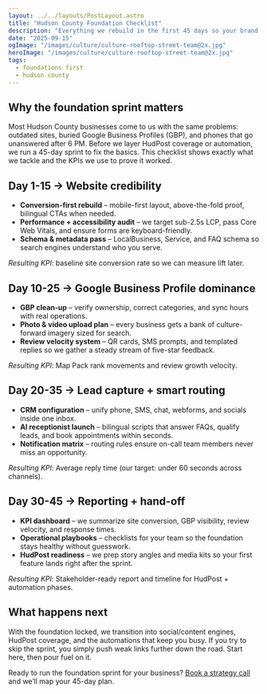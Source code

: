 ```yaml
---
layout: ../../layouts/PostLayout.astro
title: "Hudson County Foundation Checklist"
description: "Everything we rebuild in the first 45 days so your brand looks credible, ranks locally, and responds in seconds."
date: "2025-09-15"
ogImage: "/images/culture/culture-rooftop-street-team@2x.jpg"
heroImage: "/images/culture/culture-rooftop-street-team@2x.jpg"
tags:
  - foundations first
  - hudson county
---
```


## Why the foundation sprint matters

Most Hudson County businesses come to us with the same problems: outdated sites, buried Google Business Profiles (GBP), and phones that go unanswered after 6 PM. Before we layer HudPost coverage or automation, we run a 45-day sprint to fix the basics. This checklist shows exactly what we tackle and the KPIs we use to prove it worked.

## Day 1-15 → Website credibility

- **Conversion-first rebuild** – mobile-first layout, above-the-fold proof, bilingual CTAs when needed.
- **Performance + accessibility audit** – we target sub-2.5s LCP, pass Core Web Vitals, and ensure forms are keyboard-friendly.
- **Schema & metadata pass** – LocalBusiness, Service, and FAQ schema so search engines understand who you serve.

_Resulting KPI_: baseline site conversion rate so we can measure lift later.

## Day 10-25 → Google Business Profile dominance

- **GBP clean-up** – verify ownership, correct categories, and sync hours with real operations.
- **Photo & video upload plan** – every business gets a bank of culture-forward imagery sized for search.
- **Review velocity system** – QR cards, SMS prompts, and templated replies so we gather a steady stream of five-star feedback.

_Resulting KPI_: Map Pack rank movements and review growth velocity.

## Day 20-35 → Lead capture + smart routing

- **CRM configuration** – unify phone, SMS, chat, webforms, and socials inside one inbox.
- **AI receptionist launch** – bilingual scripts that answer FAQs, qualify leads, and book appointments within seconds.
- **Notification matrix** – routing rules ensure on-call team members never miss an opportunity.

_Resulting KPI_: Average reply time (our target: under 60 seconds across channels).

## Day 30-45 → Reporting + hand-off

- **KPI dashboard** – we summarize site conversion, GBP visibility, review velocity, and response times.
- **Operational playbooks** – checklists for your team so the foundation stays healthy without guesswork.
- **HudPost readiness** – we prep story angles and media kits so your first feature lands right after the sprint.

_Resulting KPI_: Stakeholder-ready report and timeline for HudPost + automation phases.

## What happens next

With the foundation locked, we transition into social/content engines, HudPost coverage, and the automations that keep you busy. If you try to skip the sprint, you simply push weak links further down the road. Start here, then pour fuel on it.

Ready to run the foundation sprint for your business? [Book a strategy call](/contact) and we’ll map your 45-day plan.
